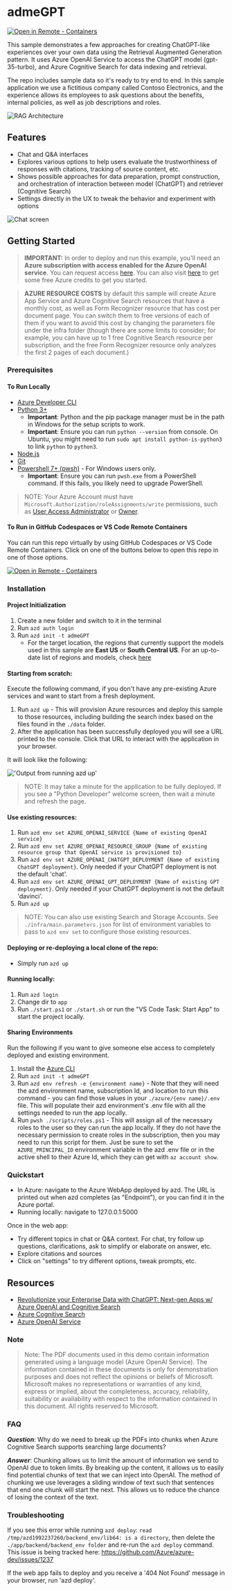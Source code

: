 # admeGPT

[![Open in Remote - Containers](https://img.shields.io/static/v1?style=for-the-badge&label=Remote%20-%20Containers&message=Open&color=blue&logo=visualstudiocode)](https://vscode.dev/redirect?url=vscode://ms-vscode-remote.remote-containers/cloneInVolume?url=https://github.com/EirikHaughom/admeGPT)

This sample demonstrates a few approaches for creating ChatGPT-like experiences over your own data using the Retrieval Augmented Generation pattern. It uses Azure OpenAI Service to access the ChatGPT model (gpt-35-turbo), and Azure Cognitive Search for data indexing and retrieval.

The repo includes sample data so it's ready to try end to end. In this sample application we use a fictitious company called Contoso Electronics, and the experience allows its employees to ask questions about the benefits, internal policies, as well as job descriptions and roles.

![RAG Architecture](docs/appcomponents.png)

## Features

* Chat and Q&A interfaces
* Explores various options to help users evaluate the trustworthiness of responses with citations, tracking of source content, etc.
* Shows possible approaches for data preparation, prompt construction, and orchestration of interaction between model (ChatGPT) and retriever (Cognitive Search)
* Settings directly in the UX to tweak the behavior and experiment with options

![Chat screen](docs/chatscreen.png)

## Getting Started

> **IMPORTANT:** In order to deploy and run this example, you'll need an **Azure subscription with access enabled for the Azure OpenAI service**. You can request access [here](https://aka.ms/oaiapply). You can also visit [here](https://azure.microsoft.com/free/cognitive-search/) to get some free Azure credits to get you started.

> **AZURE RESOURCE COSTS** by default this sample will create Azure App Service and Azure Cognitive Search resources that have a monthly cost, as well as Form Recognizer resource that has cost per document page. You can switch them to free versions of each of them if you want to avoid this cost by changing the parameters file under the infra folder (though there are some limits to consider; for example, you can have up to 1 free Cognitive Search resource per subscription, and the free Form Recognizer resource only analyzes the first 2 pages of each document.)

### Prerequisites

#### To Run Locally
- [Azure Developer CLI](https://aka.ms/azure-dev/install)
- [Python 3+](https://www.python.org/downloads/)
    - **Important**: Python and the pip package manager must be in the path in Windows for the setup scripts to work.
    - **Important**: Ensure you can run `python --version` from console. On Ubuntu, you might need to run `sudo apt install python-is-python3` to link `python` to `python3`.    
- [Node.js](https://nodejs.org/en/download/)
- [Git](https://git-scm.com/downloads)
- [Powershell 7+ (pwsh)](https://github.com/powershell/powershell) - For Windows users only.
   - **Important**: Ensure you can run `pwsh.exe` from a PowerShell command. If this fails, you likely need to upgrade PowerShell.

>NOTE: Your Azure Account must have `Microsoft.Authorization/roleAssignments/write` permissions, such as [User Access Administrator](https://learn.microsoft.com/azure/role-based-access-control/built-in-roles#user-access-administrator) or [Owner](https://learn.microsoft.com/azure/role-based-access-control/built-in-roles#owner).  

#### To Run in GitHub Codespaces or VS Code Remote Containers

You can run this repo virtually by using GitHub Codespaces or VS Code Remote Containers.  Click on one of the buttons below to open this repo in one of those options.

[![Open in Remote - Containers](https://img.shields.io/static/v1?style=for-the-badge&label=Remote%20-%20Containers&message=Open&color=blue&logo=visualstudiocode)](https://vscode.dev/redirect?url=vscode://ms-vscode-remote.remote-containers/cloneInVolume?url=https://github.com/EirikHaughom/admeGPT)

### Installation

#### Project Initialization

1. Create a new folder and switch to it in the terminal
1. Run `azd auth login`
1. Run `azd init -t admeGPT`
    * For the target location, the regions that currently support the models used in this sample are **East US** or **South Central US**. For an up-to-date list of regions and models, check [here](https://learn.microsoft.com/en-us/azure/cognitive-services/openai/concepts/models)

#### Starting from scratch:

Execute the following command, if you don't have any pre-existing Azure services and want to start from a fresh deployment.

1. Run `azd up` - This will provision Azure resources and deploy this sample to those resources, including building the search index based on the files found in the `./data` folder.
1. After the application has been successfully deployed you will see a URL printed to the console.  Click that URL to interact with the application in your browser.  

It will look like the following:

!['Output from running azd up'](assets/endpoint.png)
    
> NOTE: It may take a minute for the application to be fully deployed. If you see a "Python Developer" welcome screen, then wait a minute and refresh the page.

#### Use existing resources:

1. Run `azd env set AZURE_OPENAI_SERVICE {Name of existing OpenAI service}`
1. Run `azd env set AZURE_OPENAI_RESOURCE_GROUP {Name of existing resource group that OpenAI service is provisioned to}`
1. Run `azd env set AZURE_OPENAI_CHATGPT_DEPLOYMENT {Name of existing ChatGPT deployment}`. Only needed if your ChatGPT deployment is not the default 'chat'.
1. Run `azd env set AZURE_OPENAI_GPT_DEPLOYMENT {Name of existing GPT deployment}`. Only needed if your ChatGPT deployment is not the default 'davinci'.
1. Run `azd up`

> NOTE: You can also use existing Search and Storage Accounts.  See `./infra/main.parameters.json` for list of environment variables to pass to `azd env set` to configure those existing resources.

#### Deploying or re-deploying a local clone of the repo:
* Simply run `azd up`

#### Running locally:
1. Run `azd login`
2. Change dir to `app`
3. Run `./start.ps1` or `./start.sh` or run the "VS Code Task: Start App" to start the project locally.

#### Sharing Environments

Run the following if you want to give someone else access to completely deployed and existing environment.

1. Install the [Azure CLI](https://learn.microsoft.com/cli/azure/install-azure-cli)
1. Run `azd init -t admeGPT`
1. Run `azd env refresh -e {environment name}` - Note that they will need the azd environment name, subscription Id, and location to run this command - you can find those values in your `./azure/{env name}/.env` file.  This will populate their azd environment's .env file with all the settings needed to run the app locally.
1. Run `pwsh ./scripts/roles.ps1` - This will assign all of the necessary roles to the user so they can run the app locally.  If they do not have the necessary permission to create roles in the subscription, then you may need to run this script for them. Just be sure to set the `AZURE_PRINCIPAL_ID` environment variable in the azd .env file or in the active shell to their Azure Id, which they can get with `az account show`.

### Quickstart

* In Azure: navigate to the Azure WebApp deployed by azd. The URL is printed out when azd completes (as "Endpoint"), or you can find it in the Azure portal.
* Running locally: navigate to 127.0.0.1:5000

Once in the web app:
* Try different topics in chat or Q&A context. For chat, try follow up questions, clarifications, ask to simplify or elaborate on answer, etc.
* Explore citations and sources
* Click on "settings" to try different options, tweak prompts, etc.

## Resources

* [Revolutionize your Enterprise Data with ChatGPT: Next-gen Apps w/ Azure OpenAI and Cognitive Search](https://aka.ms/entgptsearchblog)
* [Azure Cognitive Search](https://learn.microsoft.com/azure/search/search-what-is-azure-search)
* [Azure OpenAI Service](https://learn.microsoft.com/azure/cognitive-services/openai/overview)

### Note
>Note: The PDF documents used in this demo contain information generated using a language model (Azure OpenAI Service). The information contained in these documents is only for demonstration purposes and does not reflect the opinions or beliefs of Microsoft. Microsoft makes no representations or warranties of any kind, express or implied, about the completeness, accuracy, reliability, suitability or availability with respect to the information contained in this document. All rights reserved to Microsoft.

### FAQ

***Question***: Why do we need to break up the PDFs into chunks when Azure Cognitive Search supports searching large documents?

***Answer***: Chunking allows us to limit the amount of information we send to OpenAI due to token limits. By breaking up the content, it allows us to easily find potential chunks of text that we can inject into OpenAI. The method of chunking we use leverages a sliding window of text such that sentences that end one chunk will start the next. This allows us to reduce the chance of losing the context of the text.

### Troubleshooting

If you see this error while running `azd deploy`: `read /tmp/azd1992237260/backend_env/lib64: is a directory`, then delete the `./app/backend/backend_env folder` and re-run the `azd deploy` command.  This issue is being tracked here: https://github.com/Azure/azure-dev/issues/1237

If the web app fails to deploy and you receive a '404 Not Found' message in your browser, run 'azd deploy'. 
